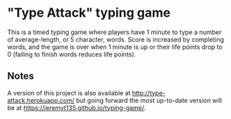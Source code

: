 # "Type Attack" typing game
This is a timed typing game where players have 1 minute to type a number of average-length, or 5 character, words. Score is increased by completing words, and the game is over when 1 minute is up or their life points drop to 0 (failing to finish words reduces life points). 

## Notes
A version of this project is also available at http://type-attack.herokuapp.com/ but going forward the most up-to-date version will be at https://jeremyt135.github.io/typing-game/.
